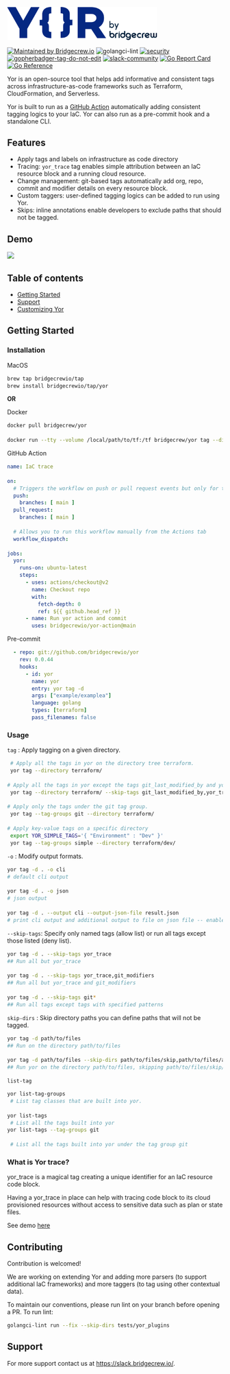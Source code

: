 <img src="https://raw.githubusercontent.com/bridgecrewio/yor/master/docs/yor-logo.png?" width="350">

[![Maintained by Bridgecrew.io](https://img.shields.io/badge/maintained%20by-bridgecrew.io-blueviolet)](https://bridgecrew.io/?utm_source=github&utm_medium=organic_oss&utm_campaign=yor) 
![golangci-lint](https://github.com/bridgecrewio/yor/workflows/tests/badge.svg)
[![security](https://github.com/bridgecrewio/yor/actions/workflows/security.yml/badge.svg)](https://github.com/bridgecrewio/yor/actions/workflows/security.yml)
<a href='https://github.com/jpoles1/gopherbadger' target='_blank'>![gopherbadger-tag-do-not-edit](https://img.shields.io/badge/Go%20Coverage-80%25-brightgreen.svg?longCache=true&style=flat)</a>
[![slack-community](https://slack.bridgecrew.io/badge.svg)](https://slack.bridgecrew.io/?utm_source=github&utm_medium=organic_oss&utm_campaign=yor)
[![Go Report Card](https://goreportcard.com/badge/github.com/bridgecrewio/yor)](https://goreportcard.com/report/github.com/bridgecrewio/yor)
[![Go Reference](https://pkg.go.dev/badge/github.com/bridgecrewio/yor.svg)](https://pkg.go.dev/github.com/bridgecrewio/yor)
 
Yor is an open-source tool that helps add informative and consistent tags across infrastructure-as-code frameworks such as Terraform, CloudFormation, and Serverless. 

Yor is built to run as a [GitHub Action](https://github.com/bridgecrewio/yor-action) automatically adding consistent tagging logics to your IaC. Yor can also run as a pre-commit hook and a standalone CLI.

## Features
* Apply tags and labels on infrastructure as code directory
* Tracing: ```yor_trace``` tag enables simple attribution between an IaC resource block and a running cloud resource.
* Change management: git-based tags automatically add org, repo, commit and modifier details on every resource block.  
* Custom taggers: user-defined tagging logics can be added to run using Yor.
* Skips: inline annotations enable developers to exclude paths that should not be tagged.

## Demo
[![](docs/yor_tag_and_trace_recording.gif)](https://raw.githubusercontent.com/bridgecrewio/yor/main/docs/yor_tag_and_trace_recording.gif)

<!-- ### Attributing a directory with tags by user input
[![](docs/yor_terragoat_simple.gif)](https://raw.githubusercontent.com/bridgecrewio/yor/main/docs/yor_terragoat_simple.gif)

### Attributing a resource to an owner
[![](docs/yor_owner.gif)](https://raw.githubusercontent.com/bridgecrewio/yor/main/docs/yor_owner.gif)

### Change management tags
[![](docs/yor_git_tags.gif)](https://raw.githubusercontent.com/bridgecrewio/yor/main/docs/yor_git_tags.gif)

### Trace IaC code to cloud resource
[![](docs/yor_trace.gif)](https://raw.githubusercontent.com/bridgecrewio/yor/main/docs/yor_trace.gif)

### Trace cloud resource to IaC code
[![](docs/yor_file.gif)](https://raw.githubusercontent.com/bridgecrewio/yor/main/docs/yor_file.gif) -->

## **Table of contents**

- [Getting Started](#getting-started)
- [Support](#support)
- [Customizing Yor](CUSTOMIZE.md)

## Getting Started

### Installation
MacOS
```sh
brew tap bridgecrewio/tap
brew install bridgecrewio/tap/yor
```
__OR__

Docker
```sh
docker pull bridgecrew/yor

docker run --tty --volume /local/path/to/tf:/tf bridgecrew/yor tag --directory /tf
```


GitHub Action
```yaml
name: IaC trace

on:
  # Triggers the workflow on push or pull request events but only for the main branch
  push:
    branches: [ main ]
  pull_request:
    branches: [ main ]

  # Allows you to run this workflow manually from the Actions tab
  workflow_dispatch:

jobs:
  yor:
    runs-on: ubuntu-latest
    steps:
      - uses: actions/checkout@v2
        name: Checkout repo
        with:
          fetch-depth: 0
          ref: ${{ github.head_ref }}
      - name: Run yor action and commit
        uses: bridgecrewio/yor-action@main
```



Pre-commit
```yaml
  - repo: git://github.com/bridgecrewio/yor
    rev: 0.0.44
    hooks:
      - id: yor
        name: yor
        entry: yor tag -d
        args: ["example/examplea"]
        language: golang
        types: [terraform]
        pass_filenames: false
```

### Usage

`tag` : Apply tagging on a given directory.

```sh
 # Apply all the tags in yor on the directory tree terraform.
 yor tag --directory terraform/

# Apply all the tags in yor except the tags git_last_modified_by and yor_trace.
 yor tag --directory terraform/ --skip-tags git_last_modified_by,yor_trace

# Apply only the tags under the git tag group.
 yor tag --tag-groups git --directory terraform/

# Apply key-value tags on a specific directory
 export YOR_SIMPLE_TAGS='{ "Environment" : "Dev" }'
 yor tag --tag-groups simple --directory terraform/dev/

```

`-o` : Modify output formats.

```sh
yor tag -d . -o cli
# default cli output

yor tag -d . -o json
# json output

yor tag -d . --output cli --output-json-file result.json
# print cli output and additional output to file on json file -- enables programmatic analysis alongside printing human readable result
```

`--skip-tags`: Specify only named tags (allow list) or run all tags except those listed (deny list).

```sh
yor tag -d . --skip-tags yor_trace
## Run all but yor_trace

yor tag -d . --skip-tags yor_trace,git_modifiers
## Run all but yor_trace and git_modifiers

yor tag -d . --skip-tags git*
## Run all tags except tags with specified patterns
```

`skip-dirs` : Skip directory paths you can define paths that will not be tagged.

```sh
yor tag -d path/to/files
## Run on the directory path/to/files

yor tag -d path/to/files --skip-dirs path/to/files/skip,path/to/files/another/skip2
## Run yor on the directory path/to/files, skipping path/to/files/skip/ and path/to/files/another/skip2/
```

`list-tag`

```sh
yor list-tag-groups
 # List tag classes that are built into yor.
 
yor list-tags
 # List all the tags built into yor
yor list-tags --tag-groups git
 
 # List all the tags built into yor under the tag group git
```
### What is Yor trace?
yor_trace is a magical tag creating a unique identifier for an IaC resource code block.

Having a yor_trace in place can help with tracing code block to its cloud provisioned resources without access to sensitive data such as plan or state files.

See demo [here](#Trace-IaC-code-to-cloud-resource)
## Contributing

Contribution is welcomed! 

We are working on extending Yor and adding more parsers (to support additional IaC frameworks) and more taggers (to tag using other contextual data).

To maintain our conventions, please run lint on your branch before opening a PR. To run lint:
```sh
golangci-lint run --fix --skip-dirs tests/yor_plugins
```

## Support

For more support contact us at https://slack.bridgecrew.io/.

